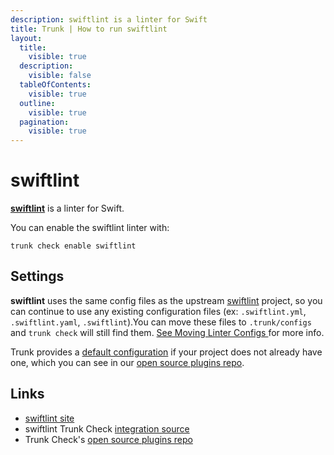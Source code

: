 ```yaml
---
description: swiftlint is a linter for Swift
title: Trunk | How to run swiftlint
layout:
  title:
    visible: true
  description:
    visible: false
  tableOfContents:
    visible: true
  outline:
    visible: true
  pagination:
    visible: true
---
```


# swiftlint

[**swiftlint**](https://github.com/realm/SwiftLint#readme) is a linter for Swift.

You can enable the swiftlint linter with:

```shell
trunk check enable swiftlint
```

## Settings

**swiftlint** uses the same config files as the
upstream [swiftlint](https://github.com/realm/SwiftLint#readme) project, so you can continue to use any
existing configuration files (ex: `.swiftlint.yml`, `.swiftlint.yaml`, `.swiftlint`).You can move these files to `.trunk/configs` and `trunk check` will still find them. [See Moving Linter Configs ](..#moving-linter-configs) for more info.

Trunk provides a [default configuration](https://github.com/trunk-io/plugins/tree/main/linters/swiftlint) if your project does not already have one,
which you can see in our [open source plugins repo]().



## Links

* [swiftlint site](https://github.com/realm/SwiftLint#readme)
* swiftlint Trunk Check [integration source](https://github.com/trunk-io/plugins/tree/main/linters/swiftlint)
* Trunk Check's [open source plugins repo](https://github.com/trunk-io/plugins/tree/main)
